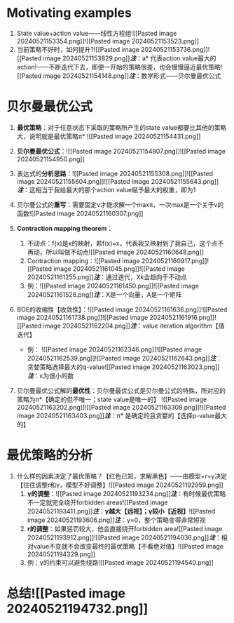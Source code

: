 # Motivating examples
1. State value+action value——线性方程组![[Pasted image 20240521153354.png]]![[Pasted image 20240521153523.png]]
2. 当前策略不好时，如何提升?![[Pasted image 20240521153736.png]]![[Pasted image 20240521153829.png]]***注***：a* 代表action value最大的action!——不断迭代下去，即便一开始的策略很差，也会慢慢逼近最优策略![[Pasted image 20240521154148.png]]***注***：数学形式——贝尔曼最优公式

# 贝尔曼最优公式
1. **最优策略**：对于任意状态下采取的策略所产生的state value都要比其他的策略大，说明就是最优策略π* ![[Pasted image 20240521154431.png]]
2. **贝尔曼最优公式**：![[Pasted image 20240521154807.png]]![[Pasted image 20240521154950.png]]
3. 表达式的**分析思路**：![[Pasted image 20240521155308.png]]![[Pasted image 20240521155604.png]]![[Pasted image 20240521155643.png]]***注***：这相当于我给最大的那个action value赋予最大的权重，即为1

4. 贝尔曼公式的**重写**：需要固定v才能求解一个maxπ，一次max是一个关于v的函数![[Pasted image 20240521160307.png]]
5. **Contraction mapping theorem**：
	1. 不动点：f(x)是x的映射，若f(x)=x，代表我又映射到了我自己，这个点不再动，所以叫做不动点![[Pasted image 20240521160648.png]]
	2. Contraction mapping：![[Pasted image 20240521160917.png]]![[Pasted image 20240521161045.png]]![[Pasted image 20240521161255.png]]***注***：通过迭代，Xk会趋向于不动点
	3. 例：![[Pasted image 20240521161450.png]]![[Pasted image 20240521161526.png]]***注***：X是一个向量，A是一个矩阵
6. BOE的收缩性【收敛性】：![[Pasted image 20240521161636.png]]![[Pasted image 20240521161738.png]]![[Pasted image 20240521161916.png]]![[Pasted image 20240521162204.png]]***注***：value iteration algorithm【值迭代】
	* 例： ![[Pasted image 20240521162346.png]]![[Pasted image 20240521162539.png]]![[Pasted image 20240521162643.png]]***注***：贪婪策略选择最大的q-value![[Pasted image 20240521163023.png]]***注***：ε为很小的数
7.  贝尔曼最优公式解的**最优性**：贝尔曼最优公式是贝尔曼公式的特殊，所对应的策略为π*【确定的但不唯一；state value是唯一的】 ![[Pasted image 20240521163202.png]]![[Pasted image 20240521163308.png]]![[Pasted image 20240521163403.png]]***注***：π* 是确定的且贪婪的【选择p-value最大的】

# 最优策略的分析
1. 什么样的因素决定了最优策略？【红色已知，求解黑色】——由模型+r+γ决定【往往调整r和γ，模型不好调整】![[Pasted image 20240521192959.png]]
	1. **γ的调整**：![[Pasted image 20240521193234.png]]***注***：有时候最优策略不一定就完全绕开forbidden areas![[Pasted image 20240521193411.png]]***注***：**γ越大【远视】；γ较小【近视】**![[Pasted image 20240521193606.png]]***注***：γ=0，整个策略变得非常短视
	2. **r的调整**：如果惩罚较大，他会直接绕开forbidden area![[Pasted image 20240521193912.png]]![[Pasted image 20240521194036.png]]***注***：相对value不变就不会改变最终的最优策略【不看绝对值】![[Pasted image 20240521194329.png]]
	3. 例：γ的约束可以避免绕路![[Pasted image 20240521194540.png]]

# 总结![[Pasted image 20240521194732.png]]